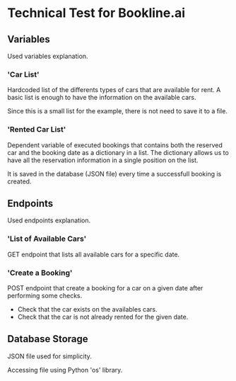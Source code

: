# Technical Test for Bookline.ai

## Variables
 
Used variables explanation.

### 'Car List'

Hardcoded list of the differents types of cars that are available for rent. A basic list is enough to have the information on the available cars.

Since this is a small list for the example, there is not need to save it to a file.

### 'Rented Car List'

Dependent variable of executed bookings that contains both the reserved car and the booking date as a dictionary in a list. The dictionary allows us to have all the reservation information in a single position on the list.

It is saved in the database (JSON file) every time a successfull booking is created.

## Endpoints
 
Used endpoints explanation.

### 'List of Available Cars'

GET endpoint that lists all available cars for a specific date.

### 'Create a Booking'

POST endpoint that create a booking for a car on a given date after performing some checks.

 - Check that the car exists on the availables cars.
 - Check that the car is not already rented for the given date.

## Database Storage

JSON file used for simplicity.

Accessing file using Python 'os' library.